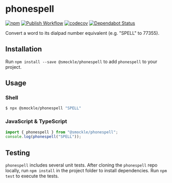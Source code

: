 # phonespell

[![npm](https://img.shields.io/npm/v/@smockle/phonespell.svg)](https://www.npmjs.com/package/@smockle/phonespell)
[![Publish Workflow](https://github.com/smockle/phonespell/workflows/Publish/badge.svg)](https://github.com/smockle/phonespell/actions)
[![codecov](https://codecov.io/gh/smockle/phonespell/branch/master/graph/badge.svg)](https://codecov.io/gh/smockle/phonespell)
[![Dependabot Status](https://api.dependabot.com/badges/status?host=github&repo=smockle/phonespell)](https://dependabot.com)

Convert a word to its dialpad number equivalent (e.g. "SPELL" to 77355).

## Installation

Run `npm install --save @smockle/phonespell` to add `phonespell` to your project.

## Usage

### Shell

```sh
$ npx @smockle/phonespell "SPELL"
```

### JavaScript & TypeScript

```TypeScript
import { phonespell } from "@smockle/phonespell";
console.log(phonespell("SPELL"));
```

## Testing

`phonespell` includes several unit tests. After cloning the `phonespell` repo locally, run `npm install` in the project folder to install dependencies. Run `npm test` to execute the tests.